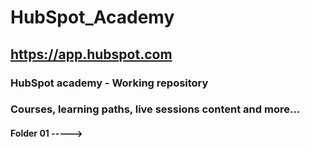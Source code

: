 # HubSpot_Academy
## https://app.hubspot.com
### HubSpot academy - Working repository
### Courses, learning paths, live sessions content and more...

#### Folder 01 -----> 
